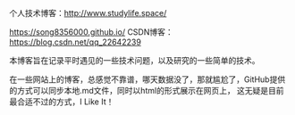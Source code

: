 个人技术博客：http://www.studylife.space/

https://song8356000.github.io/
CSDN博客：https://blog.csdn.net/qq_22642239

本博客旨在记录平时遇见的一些技术问题，以及研究的一些简单的技术。

在一些网站上的博客，总感觉不靠谱，哪天数据没了，那就尴尬了，GitHub提供的方式可以同步本地.md文件，同时以html的形式展示在网页上，
这无疑是目前最合适不过的方式，I Like It！
